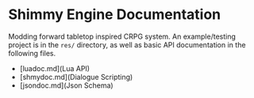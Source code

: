 # Shimmy Engine Documentation

Modding forward tabletop inspired CRPG system. An example/testing project is in the `res/` directory, as well as basic API documentation in the following files.

- [luadoc.md](Lua API)
- [shmydoc.md](Dialogue Scripting)
- [jsondoc.md](Json Schema)

